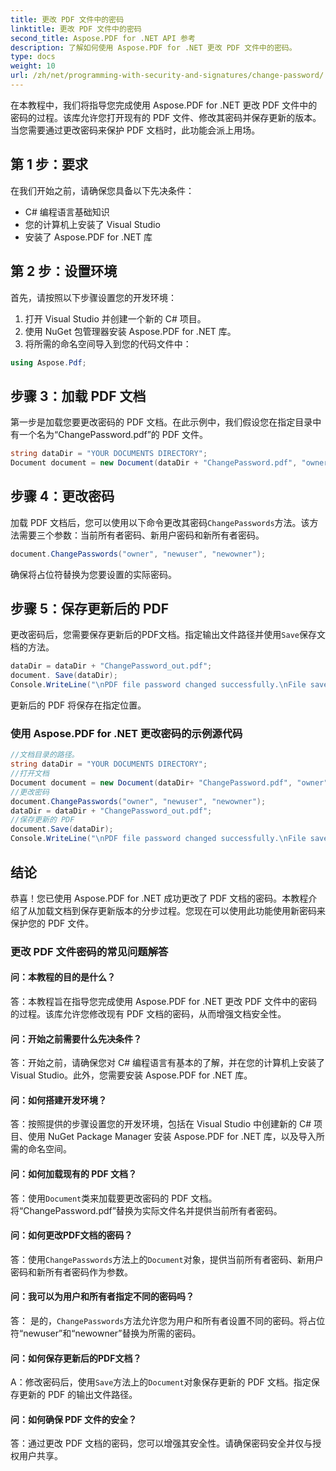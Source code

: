 ```yaml
---
title: 更改 PDF 文件中的密码
linktitle: 更改 PDF 文件中的密码
second_title: Aspose.PDF for .NET API 参考
description: 了解如何使用 Aspose.PDF for .NET 更改 PDF 文件中的密码。
type: docs
weight: 10
url: /zh/net/programming-with-security-and-signatures/change-password/
---
```

在本教程中，我们将指导您完成使用 Aspose.PDF for .NET 更改 PDF 文件中的密码的过程。该库允许您打开现有的 PDF 文件、修改其密码并保存更新的版本。当您需要通过更改密码来保护 PDF 文档时，此功能会派上用场。

## 第 1 步：要求

在我们开始之前，请确保您具备以下先决条件：

- C# 编程语言基础知识
- 您的计算机上安装了 Visual Studio
- 安装了 Aspose.PDF for .NET 库

## 第 2 步：设置环境

首先，请按照以下步骤设置您的开发环境：

1. 打开 Visual Studio 并创建一个新的 C# 项目。
2. 使用 NuGet 包管理器安装 Aspose.PDF for .NET 库。
3. 将所需的命名空间导入到您的代码文件中：

```csharp
using Aspose.Pdf;
```

## 步骤 3：加载 PDF 文档

第一步是加载您要更改密码的 PDF 文档。在此示例中，我们假设您在指定目录中有一个名为“ChangePassword.pdf”的 PDF 文件。

```csharp
string dataDir = "YOUR DOCUMENTS DIRECTORY";
Document document = new Document(dataDir + "ChangePassword.pdf", "owner");
```

## 步骤 4：更改密码

加载 PDF 文档后，您可以使用以下命令更改其密码`ChangePasswords`方法。该方法需要三个参数：当前所有者密码、新用户密码和新所有者密码。

```csharp
document.ChangePasswords("owner", "newuser", "newowner");
```

确保将占位符替换为您要设置的实际密码。

## 步骤 5：保存更新后的 PDF

更改密码后，您需要保存更新后的PDF文档。指定输出文件路径并使用`Save`保存文档的方法。

```csharp
dataDir = dataDir + "ChangePassword_out.pdf";
document. Save(dataDir);
Console.WriteLine("\nPDF file password changed successfully.\nFile saved at " + dataDir);
```

更新后的 PDF 将保存在指定位置。

### 使用 Aspose.PDF for .NET 更改密码的示例源代码 
```csharp
//文档目录的路径。
string dataDir = "YOUR DOCUMENTS DIRECTORY";
//打开文档
Document document = new Document(dataDir+ "ChangePassword.pdf", "owner");
//更改密码
document.ChangePasswords("owner", "newuser", "newowner");
dataDir = dataDir + "ChangePassword_out.pdf";
//保存更新的 PDF
document.Save(dataDir);
Console.WriteLine("\nPDF file password changed successfully.\nFile saved at " + dataDir);
```

## 结论

恭喜！您已使用 Aspose.PDF for .NET 成功更改了 PDF 文档的密码。本教程介绍了从加载文档到保存更新版本的分步过程。您现在可以使用此功能使用新密码来保护您的 PDF 文件。

### 更改 PDF 文件密码的常见问题解答

#### 问：本教程的目的是什么？

答：本教程旨在指导您完成使用 Aspose.PDF for .NET 更改 PDF 文件中的密码的过程。该库允许您修改现有 PDF 文档的密码，从而增强文档安全性。

#### 问：开始之前需要什么先决条件？

答：开始之前，请确保您对 C# 编程语言有基本的了解，并在您的计算机上安装了 Visual Studio。此外，您需要安装 Aspose.PDF for .NET 库。

#### 问：如何搭建开发环境？

答：按照提供的步骤设置您的开发环境，包括在 Visual Studio 中创建新的 C# 项目、使用 NuGet Package Manager 安装 Aspose.PDF for .NET 库，以及导入所需的命名空间。

#### 问：如何加载现有的 PDF 文档？

答：使用`Document`类来加载要更改密码的 PDF 文档。将“ChangePassword.pdf”替换为实际文件名并提供当前所有者密码。

#### 问：如何更改PDF文档的密码？

答：使用`ChangePasswords`方法上的`Document`对象，提供当前所有者密码、新用户密码和新所有者密码作为参数。

#### 问：我可以为用户和所有者指定不同的密码吗？

答： 是的，`ChangePasswords`方法允许您为用户和所有者设置不同的密码。将占位符“newuser”和“newowner”替换为所需的密码。

#### 问：如何保存更新后的PDF文档？

 A：修改密码后，使用`Save`方法上的`Document`对象保存更新的 PDF 文档。指定保存更新的 PDF 的输出文件路径。

#### 问：如何确保 PDF 文件的安全？

答：通过更改 PDF 文档的密码，您可以增强其安全性。请确保密码安全并仅与授权用户共享。